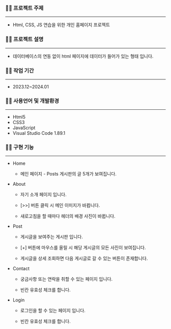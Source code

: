 ### ✍🏻 프로젝트 주제

---

- Html, CSS, JS 연습을 위한 개인 홈페이지 프로젝트

### ✍🏻 프로젝트 설명

---

- 데이터베이스의 연동 없이 html 페이지에 데이터가 들어가 있는 형태 입니다.

### ✍🏻 **작업 기간**

---

- 2023.12~2024.01

### ✍🏻 사용언어 및 개발환경

---

- Html5
- CSS3
- JavaScript
- Visual Studio Code 1.89.1

### ✍🏻 구현 기능

---

- Home
    - 메인 페이지 - Posts 게시판의 글 5개가 보여집니다.
        

- About
    - 자기 소개 페이지 입니다.
        
   
    - [>>] 버튼 클릭 시 메인 이미지가 바뀝니다.
        

        
    - 새로고침을 할 때마다 헤더의 배경 사진이 바뀝니다.
        

        
- Post
    - 게시글을 보여주는 게시판 입니다.
        
  
    - [+] 버튼에 마우스를 올릴 시 해당 게시글의 모든 사진이 보여집니다.
        

        
    - 게시글을 상세 조회하면 다음 게시글로 갈 수 있는 버튼이 존재합니다.

- Contact
    - 궁금사항 또는 연락을 취할 수 있는 페이지 입니다.
        

    - 빈칸 유효성 체크를 합니다.

        
- Login
    - 로그인을 할 수 있는 페이지 입니다.
        

        
    - 빈칸 유효성 체크를 합니다.
